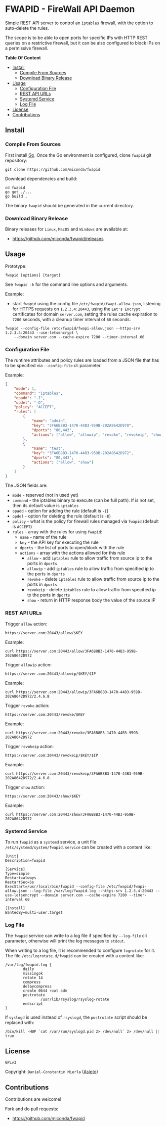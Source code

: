# FWAPID - FireWall API Daemon #

Simple REST API server to control an `iptables` firewall, with the option to
auto-delete the rules.

The scope is to be able to open ports for specific IPs with HTTP REST queries
on a restrictive firewall, but it can be also configured to block IPs on a
permissive firewall.

**Table Of Content**

  * [Install](#install)
    + [Compile From Sources](#compile-from-sources)
    + [Download Binary Release](#download-binary-release)
  * [Usage](#usage)
    + [Configuration File](#configuration-file)
    + [REST API URLs](#rest-api-urls)
    + [Systemd Service](#systemd-service)
    + [Log File](#log-file)
  * [License](#license)
  * [Contributions](#contributions)

## Install ##

### Compile From Sources ###

First install [Go](http://golang.org). Once the Go environment is configured, clone `fwapid` git repository:

```
git clone https://github.com/miconda/fwapid
```

Download dependencies and build:

```
cd fwapid
go get ./...
go build .
```

The binary `fwapid` should be generated in the current directory.

### Download Binary Release ###

Binary releases for `Linux`, `MacOS` and `Windows` are available at:

  * https://github.com/miconda/fwapid/releases

## Usage ##

Prototype:

```
fwapid [options] [target]
```

See `fwapid -h` for the command line options and arguments.

Example:

  * start `fwapid` using the config file `/etc/fwapid/fwapi-allow.json`, listening for HTTPS requests
  on `1.2.3.4:20443`, using the `Let's Encrypt` certificates for domain `server.com`, setting the rules
  cache expiration to `7200` seconds, with a cleanup timer interval of `60` seconds.

```
fwapid --config-file /etc/fwapid/fwapi-allow.json --https-srv 1.2.3.4:20443 --use-letsencrypt \
    --domain server.com --cache-expire 7200 --timer-interval 60
```

### Configuration File ###

The runtime attributes and policy rules are loaded from a JSON file that has to be specified
via `--config-file` cli parameter.

Example:

```json
{
	"mode": 1,
	"command": "iptables",
	"opadd": "-I",
	"opdel": "-D",
	"policy": "ACCEPT",
	"rules": [
		{
			"name": "admin",
			"key": "3FA6B8B3-1470-44B3-959B-202A8642D978",
			"dports": "80,443",
			"actions": ["allow", "allowip", "revoke", "revokeip", "show"]
		},
		{
			"name": "test",
			"key": "3FA6B8B3-1470-44B3-959B-202A8642D972",
			"dports": "80,443",
			"actions": ["allow", "show"]
		}
	]
}
```

The JSON fields are:

  * `mode` - reserved (not in used yet)
  * `command` - the iptables binary to execute (can be full path). If is not
  set, then its default value is `iptables`
  * `opadd` - option for adding the rule (default is `-I`)
  * `opdel` - option for deleting the rule (default is `-D`)
  * `policy` - what is the policy for firewall rules managed via `fwapid` (default
  is `ACCEPT`)
  * `rules` - array with the rules for using `fwapid`:
    * `name` - name of the rule
	* `key` - the API key for executing the rule
	* `dports` - the list of ports to open/block with the rule
	* `actions` - array with the actions allowed for this rule
	  * `allow` - add `iptables` rule to allow traffic from source ip to the
	  ports in `dports`
	  * `allowip` - add `iptables` rule to allow traffic from specified ip to the
	  ports in `dports`
	  * `revoke` - delete `iptables` rule to allow traffic from source ip to the
	  ports in `dports`
	  * `revokeip` - delete `iptables` rule to allow traffic from specified ip to the
	  ports in `dports`
	  * `show` - return in HTTP response body the value of the source IP

### REST API URLs ###

Trigger `allow` action:

```
https://server.com:20443/allow/$KEY
```

Example:

```
curl https://server.com:20443/allow/3FA6B8B3-1470-44B3-959B-202A8642D972
```

Trigger `allowip` action:

```
https://server.com:20443/allowip/$KEY/$IP
```

Example:

```
curl https://server.com:20443/allowip/3FA6B8B3-1470-44B3-959B-202A8642D972/2.4.6.8
```

Trigger `revoke` action:

```
https://server.com:20443/revoke/$KEY
```

Example:

```
curl https://server.com:20443/revoke/3FA6B8B3-1470-44B3-959B-202A8642D972
```

Trigger `revokeip` action:

```
https://server.com:20443/revokeip/$KEY/$IP
```

Example:

```
curl https://server.com:20443/revokeip/3FA6B8B3-1470-44B3-959B-202A8642D972/2.4.6.8
```

Trigger `show` action:

```
https://server.com:20443/show/$KEY
```

Example:

```
curl https://server.com:20443/show/3FA6B8B3-1470-44B3-959B-202A8642D972
```

### Systemd Service ###

To run `fwapid` as a `systemd` service, a unit file `/etc/systemd/system/fwapid.service`
can be created with a content like:

```
[Unit]
Description=fwapid

[Service]
Type=simple
Restart=always
RestartSec=5s
ExecStart=/usr/local/bin/fwapid --config-file /etc/fwapid/fwapi-allow.json --log-file /var/log/fwapid.log --https-srv 1.2.3.4:20443 --use-letsencrypt --domain server.com --cache-expire 7200 --timer-interval 60

[Install]
WantedBy=multi-user.target
```

### Log File ###

The `fwapid` service can write to a log file if specified by `--log-file` cli parameter,
otherwise will print the log messages to `stdout`.

When writing to a log file, it is recommended to configure `logrotate` for it.
The file `/etc/logrotate.d/fwapid` can be created with a content like:

```
/var/log/fwapid.log {
        daily
        missingok
        rotate 14
        compress
        delaycompress
        create 0644 root adm
        postrotate
                /usr/lib/rsyslog/rsyslog-rotate
        endscript
}
```

If `syslogd` is used instead of `rsyslogd`, the `postrotate` script should be
replaced with:

```
/bin/kill -HUP `cat /var/run/syslogd.pid 2> /dev/null` 2> /dev/null || true
```

## License ##

`GPLv3`

Copyright: `Daniel-Constantin Mierla` ([Asipto](https://www.asipto.com))

## Contributions ##

Contributions are welcome!

Fork and do pull requests:

  * https://github.com/miconda/fwapid
